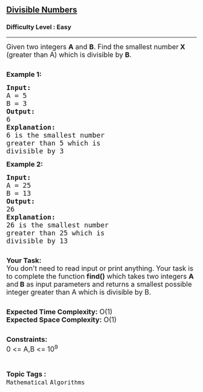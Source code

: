 <h2><a href="https://practice.geeksforgeeks.org/problems/divisible-numbers1521/1?page=2&difficulty[]=-2&status[]=unsolved&sortBy=submissions">Divisible Numbers</a></h2><h3>Difficulty Level : Easy</h3><hr><div class="problems_problem_content__Xm_eO"><p><span style="font-size:18px">Given two integers <strong>A</strong> and <strong>B</strong>. Find the smallest number<strong> X </strong>(greater than A) which is divisible by <strong>B</strong>.</span><br>
&nbsp;</p>

<p><span style="font-size:18px"><strong>Example 1:</strong></span></p>

<pre><span style="font-size:18px"><strong>Input:</strong>
A = 5
B = 3
<strong>Output:</strong>
6
<strong>Explanation:</strong>
6 is the smallest number
greater than 5 which is 
divisible by 3</span>
</pre>

<p><span style="font-size:18px"><strong>Example 2:</strong></span></p>

<pre><span style="font-size:18px"><strong>Input:</strong>
A = 25
B = 13
<strong>Output:</strong>
26
<strong>Explanation:</strong>
26 is the smallest number
greater than 25 which is
divisible by 13
</span></pre>

<p><br>
<span style="font-size:18px"><strong>Your Task:</strong><br>
You don't need to read input or print anything. Your task is to complete the function <strong>find()</strong>&nbsp;which takes&nbsp;two integers <strong>A </strong>and<strong> B</strong>&nbsp;as input parameters and returns a smallest possible integer greater than A which is divisible by B.</span><br>
&nbsp;</p>

<p><span style="font-size:18px"><strong>Expected Time Complexity:</strong> O(1)<br>
<strong>Expected Space Complexity:</strong> O(1)</span><br>
&nbsp;</p>

<p><span style="font-size:18px"><strong>Constraints:</strong><br>
0 &lt;= A,B &lt;= 10<sup>9</sup></span></p>
</div><br><p><span style=font-size:18px><strong>Topic Tags : </strong><br><code>Mathematical</code>&nbsp;<code>Algorithms</code>&nbsp;